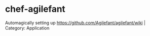 chef-agilefant
==============

Automagically setting up https://github.com/Agilefant/agilefant/wiki | Category: Application
